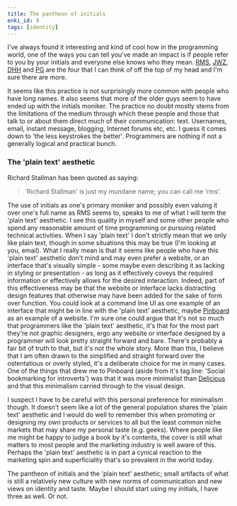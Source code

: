 ```yaml
---
title: The pantheon of initials
enki_id: 9
tags: [identity]
---
```

I've always found it interesting and kind of cool how in the programming world, one of the ways you can tell you've made an impact is if people refer to you by your initials and everyone else knows who they mean. [RMS](http://en.wikipedia.org/wiki/Richard_Stallman), [JWZ](http://en.wikipedia.org/wiki/Jwz), [DHH](http://en.wikipedia.org/wiki/David_Heinemeier_Hansson) and [PG](http://en.wikipedia.org/wiki/Paul_Graham_%28computer_programmer%29) are the four that I can think of off the top of my head and I'm sure there are more.<!--more-->

It seems like this practice is not surprisingly more common with people who have long names. It also seems that more of the older guys seem to have ended up with the initials moniker. The practice no doubt mostly stems from the limitations of the medium through which these people and those that talk to or about them direct much of their communication: text. Usernames, email, instant message, blogging, Internet forums etc, etc. I guess it comes down to 'the less keystrokes the better'. Programmers are nothing if not a generally logical and practical bunch.

### The 'plain text' aesthetic

Richard Stallman has been quoted as saying:

> 'Richard Stallman' is just my mundane name; you can call me 'rms'.

The use of initials as one's primary moniker and possibly even valuing it over one's full name as RMS seems to, speaks to me of what I will term the 'plain text' aesthetic. I see this quality in myself and some other people who spend any reasonable amount of time programming or pursuing related technical activities. When I say 'plain text' I don't strictly mean that we only like plain text, though in some situations this may be true (I'm looking at you, email). What I really mean is that it seems like people who have this 'plain text' aesthetic don't mind and may even prefer a website, or an interface that's visually simple - some maybe even describing it as lacking in styling or presentation - as long as it effectively coveys the required information or effectively allows for the desired interaction. Indeed, part of this effectiveness may be that the website or interface lacks distracting design features that otherwise may have been added for the sake of form over function. You could look at a command line UI as one example of an interface that might be in line with the 'plain text' aesthetic, maybe [Pinboard](http://pinboard.in/) as an example of a website. I'm sure one could argue that it's not so much that programmers like the 'plain text' aesthetic, it's that for the most part they're not graphic designers, ergo any website or interface designed by a programmer will look pretty straight forward and bare. There's probably a fair bit of truth to that, but it's not the whole story. More than this, I believe that I am often drawn to the simplified and straight forward over the ostentatious or overly styled, it's a deliberate choice for me in many cases. One of the things that drew me to Pinboard (aside from it's tag line: 'Social bookmarking for introverts') was that it was more minimalist than [Delicious](http://www.delicious.com/) and that this minimalism carried through to the visual design.

I suspect I have to be careful with this personal preference for minimalism though. It doesn't seem like a lot of the general population shares the 'plain text' aesthetic and I would do well to remember this when promoting or designing my own products or services to all but the least common niche markets that may share my personal taste (e.g. geeks). Where people like me might be happy to judge a book by it's contents, the cover is still what matters to most people and the marketing industry is well aware of this. Perhaps the 'plain text' aesthetic is in part a cynical reaction to the marketing spin and superficiality that's so prevalent in the world today.

The pantheon of initials and the 'plain text' aesthetic; small artifacts of what is still a relatively new culture with new norms of communication and new views on identity and taste. Maybe I should start using my initials, I have three as well. Or not.
